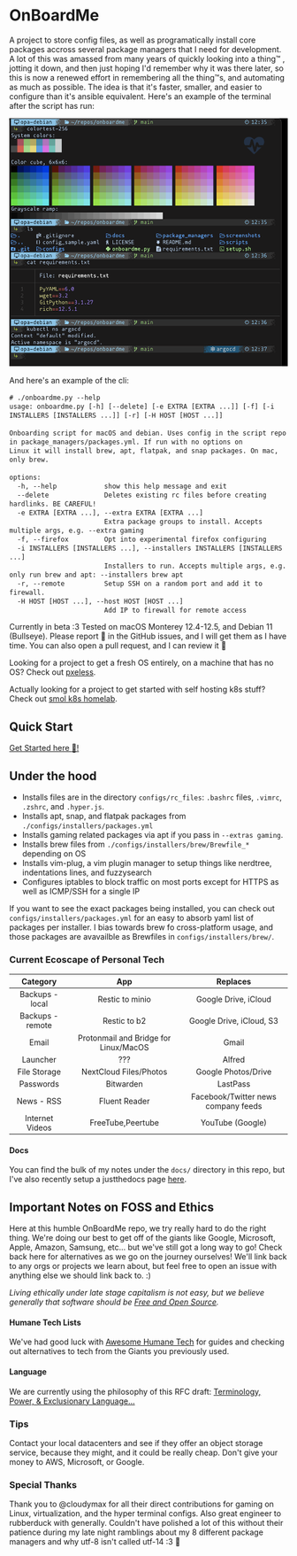 # OnBoardMe
A project to store config files, as well as programatically install core packages accross several package managers that I need for development. A lot of this was amassed from many years of quickly looking into a thing™️ , jotting it down, and then just hoping I'd remember why it was there later, so this is now a renewed effort in remembering all the thing™️s, and automating as much as possible. The idea is that it's faster, smaller, and easier to configure than it's ansible equivalent. Here's an example of the terminal after the script has run:

<img src='./screenshots/terminal_screenshot.png' width='800'>

And here's an example of the cli:
```
# ./onboardme.py --help
usage: onboardme.py [-h] [--delete] [-e EXTRA [EXTRA ...]] [-f] [-i INSTALLERS [INSTALLERS ...]] [-r] [-H HOST [HOST ...]]

Onboarding script for macOS and debian. Uses config in the script repo in package_managers/packages.yml. If run with no options on
Linux it will install brew, apt, flatpak, and snap packages. On mac, only brew.

options:
  -h, --help            show this help message and exit
  --delete              Deletes existing rc files before creating hardlinks. BE CAREFUL!
  -e EXTRA [EXTRA ...], --extra EXTRA [EXTRA ...]
                        Extra package groups to install. Accepts multiple args, e.g. --extra gaming
  -f, --firefox         Opt into experimental firefox configuring
  -i INSTALLERS [INSTALLERS ...], --installers INSTALLERS [INSTALLERS ...]
                        Installers to run. Accepts multiple args, e.g. only run brew and apt: --installers brew apt
  -r, --remote          Setup SSH on a random port and add it to firewall.
  -H HOST [HOST ...], --host HOST [HOST ...]
                        Add IP to firewall for remote access
```

Currently in beta :3 Tested on macOS Monterey 12.4-12.5, and Debian 11 (Bullseye). Please report 🐛 in the GitHub issues, and I will get them as I have time. You can also open a pull request, and I can review it :blue_heart:

Looking for a project to get a fresh OS entirely, on a machine that has no OS? Check out [pxeless](https://github.com/cloudymax/pxeless).

Actually looking for a project to get started with self hosting k8s stuff? Check out [smol k8s homelab](https://github.com/jessebot/smol_k8s_homelab).

## Quick Start
[Get Started here :blue_heart:!](https://jessebot.github.io/onboardme/onboardme/quickstart)

## Under the hood
- Installs files are in the directory `configs/rc_files`: `.bashrc` files, `.vimrc`, `.zshrc`, and `.hyper.js`.
- Installs apt, snap, and flatpak packages from `./configs/installers/packages.yml`
- Installs gaming related packages via apt if you pass in `--extras gaming`.
- Installs brew files from `./configs/installers/brew/Brewfile_*` depending on OS
- Installs vim-plug, a vim plugin manager to setup things like nerdtree, indentations lines, and fuzzysearch
- Configures iptables to block traffic on most ports except for HTTPS as well as ICMP/SSH for a single IP

If you want to see the exact packages being installed, you can check out `configs/installers/packages.yml` for an easy to absorb yaml list of packages per installer. I bias towards brew fo cross-platform usage, and those packages are avavailble as Brewfiles in `configs/installers/brew/`.

### Current Ecoscape of Personal Tech

Category | App | Replaces
|:---:|:---:|:---:|
| Backups - local  | Restic to minio                       | Google Drive, iCloud                |
| Backups - remote | Restic to b2                          | Google Drive, iCloud, S3            |
| Email            | Protonmail and Bridge for Linux/MacOS | Gmail                               |
| Launcher         | ???                                   | Alfred                              |
| File Storage     | NextCloud Files/Photos                | Google Photos/Drive                 |
| Passwords        | Bitwarden                             | LastPass                            |
| News - RSS       | Fluent Reader                         | Facebook/Twitter news company feeds |
| Internet Videos  | FreeTube,Peertube                     | YouTube (Google)                    |

#### Docs
You can find the bulk of my notes under the `docs/` directory in this repo, but I've also recently setup a justthedocs page [here](https://jessebot.github.io/onboardme/).

## Important Notes on FOSS and Ethics
Here at this humble OnBoardMe repo, we try really hard to do the right thing. We're doing our best to get off of the giants like Google, Microsoft, Apple, Amazon, Samsung, etc... but we've still got a long way to go! Check back here for alternatives as we go on the journey ourselves! We'll link back to any orgs or projects we learn about, but feel free to open an issue with anything else we should link back to. :)

  *Living ethically under late stage capitalism is not easy, but we believe generally that software should be [Free and Open Source](https://www.gnu.org/philosophy/free-sw.en.html).*

#### Humane Tech Lists
We've had good luck with [Awesome Humane Tech](https://github.com/humanetech-community/awesome-humane-tech) for guides and checking out alternatives to tech from the Giants you previously used.

#### Language
We are currently using the philosophy of this RFC draft:
[Terminology, Power, & Exclusionary Language...](https://datatracker.ietf.org/doc/html/draft-knodel-terminology-10)

### Tips
Contact your local datacenters and see if they offer an object storage service, because they might, and it could be really cheap. Don't give your money to AWS, Microsoft, or Google.

### Special Thanks
Thank you to @cloudymax for all their direct contributions for gaming on Linux, virtualization, and the hyper terminal configs. Also great engineer to rubberduck with generally. Couldn't have polished a lot of this without their patience during my late night ramblings about my 8 different package managers and why utf-8 isn't called utf-14 :3 :blue_heart:
